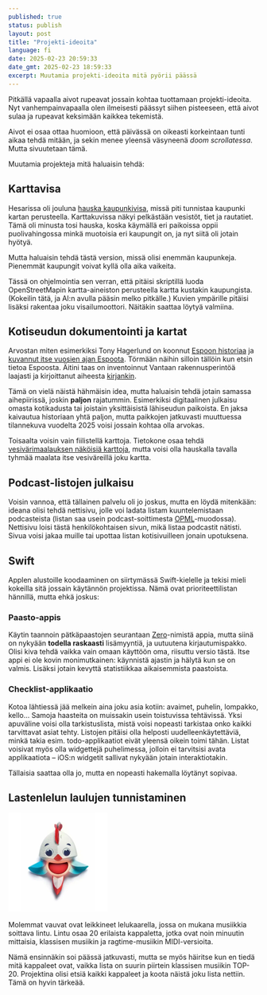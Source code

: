 ```yaml
---
published: true
status: publish
layout: post
title: "Projekti-ideoita"
language: fi
date: 2025-02-23 20:59:33
date_gmt: 2025-02-23 18:59:33
excerpt: Muutamia projekti-ideoita mitä pyörii päässä
---
```


Pitkällä vapaalla aivot rupeavat jossain kohtaa tuottamaan projekti-ideoita. Nyt vanhempainvapaalla olen ilmeisesti päässyt siihen pisteeseen, että aivot sulaa ja rupeavat keksimään kaikkea tekemistä.

Aivot ei osaa ottaa huomioon, että päivässä on oikeasti korkeintaan tunti aikaa tehdä mitään, ja sekin menee yleensä väsyneenä *doom scrollatessa*. Mutta sivuutetaan tämä.

Muutamia projekteja mitä haluaisin tehdä:

## Karttavisa

Hesarissa oli jouluna [hauska kaupunkivisa](https://www.hs.fi/suomi/art-2000010825900.html "Testaa, tunnetko suomalaiset kaupungit pelkän kartan avulla"), missä piti tunnistaa kaupunki kartan perusteella. Karttakuvissa näkyi pelkästään vesistöt, tiet ja rautatiet. Tämä oli minusta tosi hauska, koska käymällä eri paikoissa oppii puolivahingossa minkä muotoisia eri kaupungit on, ja nyt siitä oli jotain hyötyä.

Mutta haluaisin tehdä tästä version, missä olisi enemmän kaupunkeja. Pienemmät kaupungit voivat kyllä olla aika vaikeita.

Tässä on ohjelmointia sen verran, että pitäisi skriptillä luoda OpenStreetMapin kartta-aineiston perusteella kartta kustakin kaupungista. (Kokeilin tätä, ja AI:n avulla pääsin melko pitkälle.) Kuvien ympärille pitäisi lisäksi rakentaa joku visailumoottori. Näitäkin saattaa löytyä valmiina.

## Kotiseudun dokumentointi ja kartat

Arvostan miten esimerkiksi Tony Hagerlund on koonnut [Espoon historiaa](https://www.hagerlund.net/fi/espoon-historia) ja [kuvannut itse vuosien ajan Espoota](https://www.hagerlund.net/fi/kuvia). Törmään näihin silloin tällöin kun etsin tietoa Espoosta. Äitini taas on inventoinnut Vantaan rakennusperintöä laajasti ja kirjoittanut aiheesta [kirjankin](https://www.vantaansanomat.fi/paikalliset/5591267).

Tämä on vielä näistä hähmäisin idea, mutta haluaisin tehdä jotain samassa aihepiirissä, joskin **paljon** rajatummin. Esimerkiksi digitaalinen julkaisu omasta kotikadusta tai joistain yksittäisistä lähiseudun paikoista. En jaksa kaivautua historiaan yhtä paljon, mutta paikkojen jatkuvasti muuttuessa tilannekuva vuodelta 2025 voisi jossain kohtaa olla arvokas.

Toisaalta voisin vain fiilistellä karttoja. Tietokone osaa tehdä [vesivärimaalauksen näköisiä karttoja](https://maps.stamen.com/watercolor/#15/60.2367/24.7311), mutta voisi olla hauskalla tavalla tyhmää maalata itse vesiväreillä joku kartta.

## Podcast-listojen julkaisu

Voisin vannoa, että tällainen palvelu oli jo joskus, mutta en löydä mitenkään: ideana olisi  tehdä  nettisivu, jolle voi ladata listam kuuntelemistaan podcasteista (listan saa usein podcast-soittimesta [OPML](https://en.wikipedia.org/wiki/OPML "Outline Processor Markup Language")-muodossa). Nettisivu loisi tästä henkilökohtaisen sivun, mikä listaa podcastit nätisti. Sivua voisi jakaa muille tai upottaa listan kotisivuilleen jonain upotuksena.

## Swift

Applen alustoille koodaaminen on siirtymässä Swift-kielelle ja tekisi mieli kokeilla sitä jossain käytännön projektissa. Nämä ovat prioriteettilistan hännillä, mutta ehkä joskus:

### Paasto-appis

Käytin taannoin pätkäpaastojen seurantaan [Zero](https://apps.apple.com/us/app/zero-fasting-health-tracker/id1168348542)-nimistä appia, mutta siinä on nykyään **todella raskaasti** lisämyyntiä, ja uutuutena kirjautumispakko. Olisi kiva tehdä vaikka vain omaan käyttöön oma, riisuttu versio tästä. Itse appi ei ole kovin monimutkainen: käynnistä ajastin ja hälytä kun se on valmis. Lisäksi jotain kevyttä statistiikkaa aikaisemmista paastoista.

### Checklist-applikaatio

Kotoa lähtiessä jää melkein aina joku asia kotiin: avaimet, puhelin, lompakko, kello... Samoja haasteita on muissakin usein toistuvissa tehtävissä. Yksi apuväline voisi olla tarkistuslista, mistä voisi nopeasti tarkistaa onko kaikki tarvittavat asiat tehty. Listojen pitäisi olla helposti uudelleen&shy;käytettäviä, minkä takia esim. todo-applikaatiot eivät yleensä oikein toimi tähän. Listat voisivat myös olla widgettejä puhelimessa, jolloin ei tarvitsisi avata applikaatiota – iOS:n widgetit sallivat nykyään jotain interaktiotakin.

Tällaisia saattaa olla jo, mutta en nopeasti hakemalla löytänyt sopivaa.

## Lastenlelun laulujen tunnistaminen

<div class="float-image min-300">
<img src="/images/2025/tinylove.webp" width="200" height="200" alt="Tiny Love -lelun mukana tullut musiikkia soittava lintu" />

Molemmat vauvat ovat leikkineet lelukaarella, jossa on mukana musiikkia soittava lintu. Lintu osaa 20 erilaista kappaletta, jotka ovat noin minuutin mittaisia, klassisen musiikin ja ragtime-musiikin MIDI-versioita.

Nämä ensinnäkin soi päässä jatkuvasti, mutta se myös häiritse kun en tiedä mitä kappaleet ovat, vaikka lista on suurin piirtein klassisen musiikin TOP-20. Projektina olisi etsiä kaikki kappaleet ja koota näistä joku lista nettiin. Tämä on hyvin tärkeää.

</div>